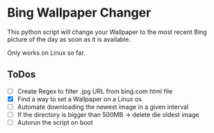 # Bing Wallpaper Changer

This python script will change your Wallpaper to the most recent Bing picture of the day as soon as it is available.

Only works on Linux so far.

## ToDos
- [ ] Create Regex to filter .jpg URL from binǵ.com html file
- [x] Find a way to set a Wallpaper on a Linux os
- [ ] Automate downloading the newest image in a given interval
- [ ] If the directory is bigger than 500MB -> delete die oldest image
- [ ] Autorun the script on boot